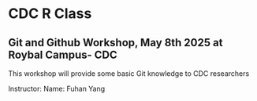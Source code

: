 # CDC R Class
## Git and Github Workshop, May 8th 2025 at Roybal Campus- CDC

This workshop will provide some basic Git knowledge to CDC researchers

Instructor:
Name: Fuhan Yang
